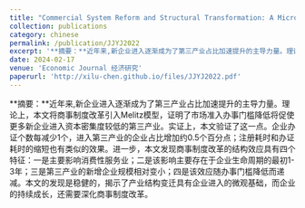 ```yaml
---
title: "Commercial System Reform and Structural Transformation: A Micro Perspective Analysis 商事制度改革与产业结构变迁：微观视角"
collection: publications
category: chinese
permalink: /publication/JJYJ2022
excerpt: '**摘要：**近年来,新企业进入逐渐成为了第三产业占比加速提升的主导力量。理论上，本文将商事制度改革引入Melitz模型，证明了市场准入办事门槛降低将促使更多新企业进入资本密集度较低的第三产业。实证上，本文验证了这一点。企业办证个数每减少1个，进入第三产业的企业占比增加约0.5个百分点；注册耗时和办证耗时的缩短也有类似的效果。进一步，本文发现商事制度改革的结构效应具有四个特征：一是主要影响消费性服务业；二是该影响主要存在于企业生命周期的最初1-3年；三是第三产业的新增企业规模相对变小；四是该效应随办事门槛降低而递减。本文的发现是稳健的，揭示了产业结构变迁具有企业进入的微观基础，而企业的持续成长，还需要深化商事制度改革。'
date: 2024-02-17
venue: 'Economic Journal 经济研究'
paperurl: 'http://xilu-chen.github.io/files/JJYJ2022.pdf'
---
```


**摘要：**近年来,新企业进入逐渐成为了第三产业占比加速提升的主导力量。理论上，本文将商事制度改革引入Melitz模型，证明了市场准入办事门槛降低将促使更多新企业进入资本密集度较低的第三产业。实证上，本文验证了这一点。企业办证个数每减少1个，进入第三产业的企业占比增加约0.5个百分点；注册耗时和办证耗时的缩短也有类似的效果。进一步，本文发现商事制度改革的结构效应具有四个特征：一是主要影响消费性服务业；二是该影响主要存在于企业生命周期的最初1-3年；三是第三产业的新增企业规模相对变小；四是该效应随办事门槛降低而递减。本文的发现是稳健的，揭示了产业结构变迁具有企业进入的微观基础，而企业的持续成长，还需要深化商事制度改革。
